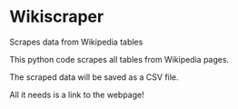 # Wikiscraper
Scrapes data from Wikipedia tables

This python code scrapes all tables from Wikipedia pages.

The scraped data will be saved as a CSV file.

All it needs is a link to the webpage!

